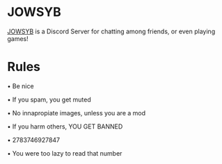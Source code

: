# JOWSYB
[JOWSYB](https://discord.gg/JRQVrGn7cu) is a Discord Server for chatting among friends, or even playing games!

# Rules

• Be nice

• If you spam, you get muted

• No innapropiate images, unless you are a mod

• If you harm others, YOU GET BANNED

• 2783746927847

• You were too lazy to read that number
